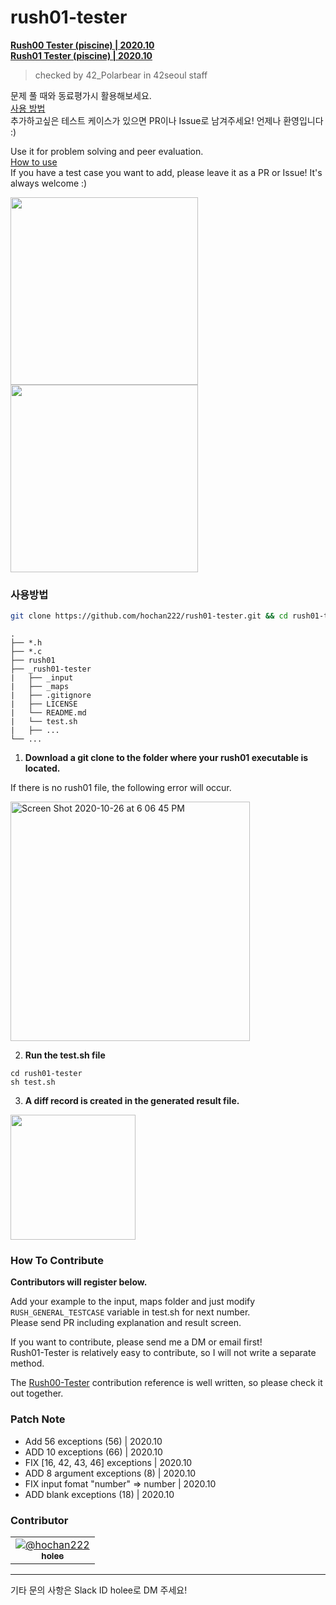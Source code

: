 # rush01-tester
**[Rush00 Tester (piscine) | 2020.10](https://github.com/hochan222/rush00-tester)**  
**[Rush01 Tester (piscine) | 2020.10](https://github.com/hochan222/rush01-tester)**

> checked by 42_Polarbear in 42seoul staff

문제 풀 때와 동료평가시 활용해보세요.   
[사용 방법](#사용방법)  
추가하고싶은 테스트 케이스가 있으면 PR이나 Issue로 남겨주세요! 언제나 환영입니다 :)  

Use it for problem solving and peer evaluation.  
[How to use](#사용방법)  
If you have a test case you want to add, please leave it as a PR or Issue! It's always welcome :)  

<img src="https://user-images.githubusercontent.com/22424891/97175504-f70a0000-17d6-11eb-8c77-a8bdcd4707d6.gif" height="300px" />

<img src="https://user-images.githubusercontent.com/22424891/97175518-fa04f080-17d6-11eb-9d25-e0287ba6cb54.gif" height="300px" /> 

### 사용방법

```sh
git clone https://github.com/hochan222/rush01-tester.git && cd rush01-tester && sh test.sh
```

```
.
├── *.h
├── *.c
├── rush01
├── _rush01-tester
|   ├── _input
|   ├── _maps
|   ├── .gitignore
|   ├── LICENSE
|   └── README.md
|   └── test.sh
|   ├── ...
└── ...
```

1. __Download a git clone to the folder where your rush01 executable is located.__  

If there is no rush01 file, the following error will occur.  

<img width="383" alt="Screen Shot 2020-10-26 at 6 06 45 PM" src="https://user-images.githubusercontent.com/22424891/97175812-6a137680-17d7-11eb-84a9-2d82a7e2199e.png">

2. __Run the test.sh file__

```
cd rush01-tester
sh test.sh
```

3. __A diff record is created in the generated result file.__

<img src="https://user-images.githubusercontent.com/22424891/97179095-c5dffe80-17db-11eb-9261-9ac9e238880c.png" height="200px" />

### How To Contribute

__Contributors will register below.__

Add your example to the input, maps folder and just modify <code>RUSH_GENERAL_TESTCASE</code>
variable in test.sh for next number.  
Please send PR including explanation and result screen.  

If you want to contribute, please send me a DM or email first!  
Rush01-Tester is relatively easy to contribute, so I will not write a separate method.  

The [Rush00-Tester](https://github.com/hochan222/rush00-tester) contribution reference is well written, so please check it out together.  

### Patch Note

- Add 56 exceptions (56) | 2020.10
- ADD 10 exceptions (66) | 2020.10
- FIX [16, 42, 43, 46] exceptions | 2020.10
- ADD 8 argument exceptions (8) | 2020.10
- FIX input fomat "number" => number | 2020.10
- ADD blank exceptions (18) | 2020.10

### Contributor

<table>
  <tr>
    <td align="center"><a href="https://github.com/hochan222"><img src="https://avatars3.githubusercontent.com/u/22424891?s=100&v=4" alt="@hochan222" /><br /><sub><b>holee</b></sub></a>
    <br />
    <!-- <a href="#question-kentcdodds" title="Answering Questions">💬</a> -->
    </td>
    </tr>
</table>

- - -
기타 문의 사항은 Slack ID holee로 DM 주세요!
